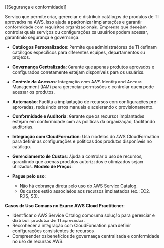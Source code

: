 [[Segurança e conformidade]]

Serviço que permite criar, gerenciar e distribuir catálogos de produtos de TI aprovados na AWS. Isso ajuda a padronizar implantações e garantir conformidade com requisitos organizacionais. Empresas que desejam controlar quais serviços ou configurações os usuários podem acessar, garantindo segurança e governança.
- **Catálogos Personalizados**: Permite que administradores de TI definam catálogos específicos para diferentes equipes, departamentos ou projetos.
- **Governança Centralizada**: Garante que apenas produtos aprovados e configurados corretamente estejam disponíveis para os usuários.
- **Controle de Acessos**: Integração com AWS Identity and Access Management (IAM) para gerenciar permissões e controlar quem pode acessar os produtos.
- **Automação**: Facilita a implantação de recursos com configurações pré-aprovadas, reduzindo erros manuais e acelerando o provisionamento.
- **Conformidade e Auditoria**: Garante que os recursos implantados estejam em conformidade com as políticas da organização, facilitando auditorias.
- **Integração com CloudFormation**: Usa modelos do AWS CloudFormation para definir as configurações e políticas dos produtos disponíveis no catálogo.
- **Gerenciamento de Custos**: Ajuda a controlar o uso de recursos, garantindo que apenas produtos autorizados e otimizados sejam utilizados.
**Modelo de Preços**:

- **Pague pelo uso**:
    - Não há cobrança direta pelo uso do AWS Service Catalog.
    - Os custos estão associados aos recursos implantados (ex.: EC2, RDS, S3).

**Casos de Uso Comuns no Exame AWS Cloud Practitioner**:

- Identificar o AWS Service Catalog como uma solução para gerenciar e distribuir produtos de TI aprovados.
- Reconhecer a integração com CloudFormation para definir configurações consistentes de recursos.
- Compreender os benefícios de governança centralizada e conformidade no uso de recursos AWS.